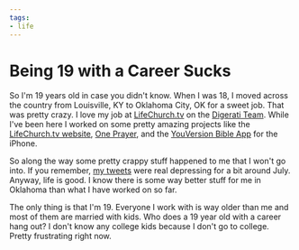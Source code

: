 ```yaml
---
tags:
- life
---
```


# Being 19 with a Career Sucks

So I'm 19 years old in case you didn't know. When I was 18, I moved across the country from Louisville, KY to Oklahoma City, OK for a sweet job. That was pretty crazy. I love my job at [LifeChurch.tv](http://www.lifechurch.tv/) on the [Digerati Team](http://lifechurch.tv/digerati/). While I've been here I worked on some pretty amazing projects like the [LifeChurch.tv website](http://www.lifechurch.tv/), [One Prayer](http://oneprayer.com/), and the [YouVersion Bible App](http://youversion.com/iphone) for the iPhone.

So along the way some pretty crappy stuff happened to me that I won't go into. If you remember, [my tweets](http://twitter.com/soffes) were real depressing for a bit around July. Anyway, life is good. I know there is some way better stuff for me in Oklahoma than what I have worked on so far.

The only thing is that I'm 19. Everyone I work with is way older than me and most of them are married with kids. Who does a 19 year old with a career hang out? I don't know any college kids because I don't go to college. Pretty frustrating right now.
